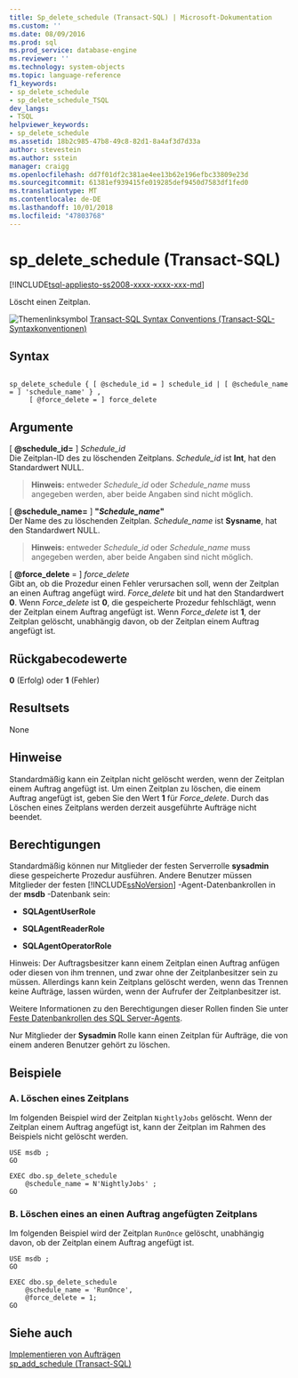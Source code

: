 ```yaml
---
title: Sp_delete_schedule (Transact-SQL) | Microsoft-Dokumentation
ms.custom: ''
ms.date: 08/09/2016
ms.prod: sql
ms.prod_service: database-engine
ms.reviewer: ''
ms.technology: system-objects
ms.topic: language-reference
f1_keywords:
- sp_delete_schedule
- sp_delete_schedule_TSQL
dev_langs:
- TSQL
helpviewer_keywords:
- sp_delete_schedule
ms.assetid: 18b2c985-47b8-49c8-82d1-8a4af3d7d33a
author: stevestein
ms.author: sstein
manager: craigg
ms.openlocfilehash: dd7f01df2c381ae4ee13b62e196efbc33809e23d
ms.sourcegitcommit: 61381ef939415fe019285def9450d7583df1fed0
ms.translationtype: MT
ms.contentlocale: de-DE
ms.lasthandoff: 10/01/2018
ms.locfileid: "47803768"
---
```

# <a name="spdeleteschedule-transact-sql"></a>sp_delete_schedule (Transact-SQL)
[!INCLUDE[tsql-appliesto-ss2008-xxxx-xxxx-xxx-md](../../includes/tsql-appliesto-ss2008-xxxx-xxxx-xxx-md.md)]

  Löscht einen Zeitplan.  
 
 ![Themenlinksymbol](../../database-engine/configure-windows/media/topic-link.gif "Topic link icon") [Transact-SQL Syntax Conventions (Transact-SQL-Syntaxkonventionen)](../../t-sql/language-elements/transact-sql-syntax-conventions-transact-sql.md)  
  
## <a name="syntax"></a>Syntax  
  
```  
  
sp_delete_schedule { [ @schedule_id = ] schedule_id | [ @schedule_name = ] 'schedule_name' } ,  
     [ @force_delete = ] force_delete  
```  
  
## <a name="arguments"></a>Argumente  
 [  **@schedule_id=** ] *Schedule_id*  
 Die Zeitplan-ID des zu löschenden Zeitplans. *Schedule_id* ist **Int**, hat den Standardwert NULL.  
  
> **Hinweis:** entweder *Schedule_id* oder *Schedule_name* muss angegeben werden, aber beide Angaben sind nicht möglich.  
  
 [  **@schedule_name=** ] **"***Schedule_name***"**  
 Der Name des zu löschenden Zeitplan. *Schedule_name* ist **Sysname**, hat den Standardwert NULL.  
  
> **Hinweis:** entweder *Schedule_id* oder *Schedule_name* muss angegeben werden, aber beide Angaben sind nicht möglich.  
  
 [ **@force_delete** = ] *force_delete*  
 Gibt an, ob die Prozedur einen Fehler verursachen soll, wenn der Zeitplan an einen Auftrag angefügt wird. *Force_delete* bit und hat den Standardwert **0**. Wenn *Force_delete* ist **0**, die gespeicherte Prozedur fehlschlägt, wenn der Zeitplan einem Auftrag angefügt ist. Wenn *Force_delete* ist **1**, der Zeitplan gelöscht, unabhängig davon, ob der Zeitplan einem Auftrag angefügt ist.  
  
## <a name="return-code-values"></a>Rückgabecodewerte  
 **0** (Erfolg) oder **1** (Fehler)  
  
## <a name="result-sets"></a>Resultsets  
 None  
  
## <a name="remarks"></a>Hinweise  
 Standardmäßig kann ein Zeitplan nicht gelöscht werden, wenn der Zeitplan einem Auftrag angefügt ist. Um einen Zeitplan zu löschen, die einem Auftrag angefügt ist, geben Sie den Wert **1** für *Force_delete*. Durch das Löschen eines Zeitplans werden derzeit ausgeführte Aufträge nicht beendet.  
  
## <a name="permissions"></a>Berechtigungen  
 Standardmäßig können nur Mitglieder der festen Serverrolle **sysadmin** diese gespeicherte Prozedur ausführen. Andere Benutzer müssen Mitglieder der festen [!INCLUDE[ssNoVersion](../../includes/ssnoversion-md.md)] -Agent-Datenbankrollen in der **msdb** -Datenbank sein:  
  
-   **SQLAgentUserRole**  
  
-   **SQLAgentReaderRole**  
  
-   **SQLAgentOperatorRole**  
  
 Hinweis: Der Auftragsbesitzer kann einem Zeitplan einen Auftrag anfügen oder diesen von ihm trennen, und zwar ohne der Zeitplanbesitzer sein zu müssen. Allerdings kann kein Zeitplans gelöscht werden, wenn das Trennen keine Aufträge, lassen würden, wenn der Aufrufer der Zeitplanbesitzer ist.  
  
 Weitere Informationen zu den Berechtigungen dieser Rollen finden Sie unter [Feste Datenbankrollen des SQL Server-Agents](../../ssms/agent/sql-server-agent-fixed-database-roles.md).  
  
 Nur Mitglieder der **Sysadmin** Rolle kann einen Zeitplan für Aufträge, die von einem anderen Benutzer gehört zu löschen.  
  
## <a name="examples"></a>Beispiele  
  
### <a name="a-deleting-a-schedule"></a>A. Löschen eines Zeitplans  
 Im folgenden Beispiel wird der Zeitplan `NightlyJobs` gelöscht. Wenn der Zeitplan einem Auftrag angefügt ist, kann der Zeitplan im Rahmen des Beispiels nicht gelöscht werden.  
  
```  
USE msdb ;  
GO  
  
EXEC dbo.sp_delete_schedule  
    @schedule_name = N'NightlyJobs' ;  
GO  
```  
  
### <a name="b-deleting-a-schedule-attached-to-a-job"></a>B. Löschen eines an einen Auftrag angefügten Zeitplans  
 Im folgenden Beispiel wird der Zeitplan `RunOnce` gelöscht, unabhängig davon, ob der Zeitplan einem Auftrag angefügt ist.  
  
```  
USE msdb ;  
GO  
  
EXEC dbo.sp_delete_schedule  
    @schedule_name = 'RunOnce',  
    @force_delete = 1;  
GO  
```  
  
## <a name="see-also"></a>Siehe auch  
 [Implementieren von Aufträgen](../../ssms/agent/implement-jobs.md)   
 [sp_add_schedule &#40;Transact-SQL&#41;](../../relational-databases/system-stored-procedures/sp-add-schedule-transact-sql.md)  
  
  
